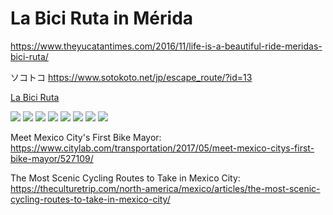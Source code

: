 # La Bici Ruta in Mérida

https://www.theyucatantimes.com/2016/11/life-is-a-beautiful-ride-meridas-bici-ruta/

ソコトコ
https://www.sotokoto.net/jp/escape_route/?id=13

[La Bici Ruta](https://descubro.mx/biciruta-paseo-ruedas-merida/)

![](labiciruta1.jpg)
![](labiciruta2.jpg)
![](labiciruta3.jpg)
![](labiciruta4.jpg)
![](labiciruta5.jpg)
![](labiciruta6.jpg)
![](labiciruta7.jpg)
![](labiciruta8.jpg)

Meet Mexico City's First Bike Mayor: https://www.citylab.com/transportation/2017/05/meet-mexico-citys-first-bike-mayor/527109/

The Most Scenic Cycling Routes to Take in Mexico City: https://theculturetrip.com/north-america/mexico/articles/the-most-scenic-cycling-routes-to-take-in-mexico-city/
